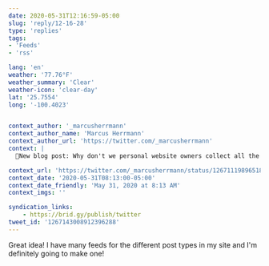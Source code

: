 ```yaml
---
date: 2020-05-31T12:16:59-05:00
slug: 'reply/12-16-28'
type: 'replies'
tags:
- 'Feeds'
- 'rss'

lang: 'en'
weather: '77.76°F'
weather_summary: 'Clear'
weather-icon: 'clear-day'
lat: '25.7554'
long: '-100.4023'


context_author: '_marcusherrmann'
context_author_name: 'Marcus Herrmann'
context_author_url: 'https://twitter.com/_marcusherrmann'
context: |
  📝New blog post: Why don't we personal website owners collect all the feeds we generate at one central place, for example on a /feeds page? A place for RSS feeds of your blog posts, favorited items, or even tweets. Like this: <a href="http://marcus.io/feeds">http://marcus.io/feeds</a>

context_url: 'https://twitter.com/_marcusherrmann/status/1267111989651869696?s=12'
context_date: '2020-05-31T08:13:00-05:00'
context_date_friendly: 'May 31, 2020 at 8:13 AM'
context_imgs: ''

syndication_links:
    - https://brid.gy/publish/twitter
tweet_id: '1267143008912396288'
---
```

Great idea! I have many feeds for the different post types in my site and I'm definitely going to make one!  